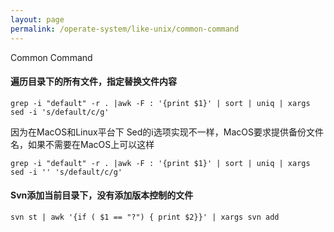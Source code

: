 ```yaml
---
layout: page
permalink: /operate-system/like-unix/common-command
---
```


Common Command

#### 遍历目录下的所有文件，指定替换文件内容

	grep -i "default" -r . |awk -F : '{print $1}' | sort | uniq | xargs sed -i 's/default/c/g'

因为在MacOS和Linux平台下 Sed的i选项实现不一样，MacOS要求提供备份文件名，如果不需要在MacOS上可以这样

	grep -i "default" -r . |awk -F : '{print $1}' | sort | uniq | xargs sed -i '' 's/default/c/g'

#### Svn添加当前目录下，没有添加版本控制的文件

	svn st | awk '{if ( $1 == "?") { print $2}}' | xargs svn add
